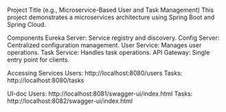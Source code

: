 Project Title (e.g., Microservice-Based User and Task Management)
This project demonstrates a microservices architecture using Spring Boot and Spring Cloud.

Components
Eureka Server: Service registry and discovery.
Config Server: Centralized configuration management.
User Service: Manages user operations.
Task Service: Handles task operations.
API Gateway: Single entry point for clients.

Accessing Services
Users: http://localhost:8080/users
Tasks: http://localhost:8080/tasks

UI-doc
Users: http://localhost:8081/swagger-ui/index.html
Tasks: http://localhost:8082/swagger-ui/index.html
